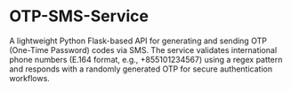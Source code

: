 # OTP-SMS-Service
A lightweight Python Flask-based API for generating and sending OTP (One-Time Password) codes via SMS. The service validates international phone numbers (E.164 format, e.g., +855101234567) using a regex pattern and responds with a randomly generated OTP for secure authentication workflows.
